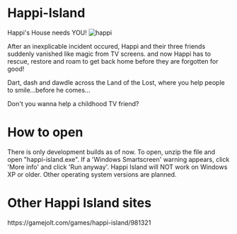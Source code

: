 # Happi-Island
Happi's House needs YOU!
![happi](https://github.com/user-attachments/assets/da73bcb2-1172-427b-aafd-55ce9621a7d2)

After an inexplicable incident occured, Happi and their three friends suddenly vanished like magic from TV screens. and now Happi has to rescue, restore and roam to get back home before they are forgotten for good!

Dart, dash and dawdle across the Land of the Lost, where you help people to smile...before he comes...

Don't you wanna help a childhood TV friend?

<h1>How to open</h1>
There is only development builds as of now. To open, unzip the file and open "happi-island.exe". If a 'Windows Smartscreen' warning appears, click 'More info' and click 'Run anyway'. Happi Island will NOT work on Windows XP or older. Other operating system versions are planned.

<h1>Other Happi Island sites</h1>
https://gamejolt.com/games/happi-island/981321
